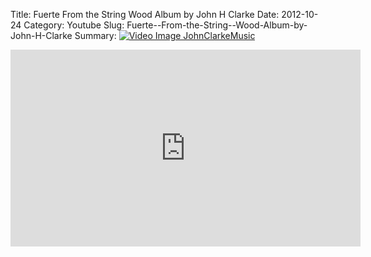 Title: Fuerte  From the String  Wood Album by John H Clarke
Date: 2012-10-24
Category: Youtube
Slug: Fuerte--From-the-String--Wood-Album-by-John-H-Clarke
Summary: <a href="/Fuerte--From-the-String--Wood-Album-by-John-H-Clarke.html"><img src="https://i.ytimg.com/vi/s-Mfqcyn09k/hqdefault.jpg" alt="Video Image JohnClarkeMusic"></a>

<iframe width="560" height="315" src="https://www.youtube.com/embed/s-Mfqcyn09k" title="YouTube video player" frameborder="0" allow="accelerometer; autoplay; clipboard-write; encrypted-media; gyroscope; picture-in-picture" allowfullscreen></iframe>

